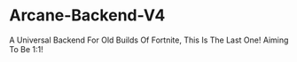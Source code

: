 # Arcane-Backend-V4
A Universal Backend For Old Builds Of Fortnite, This Is The Last One! Aiming To Be 1:1!
